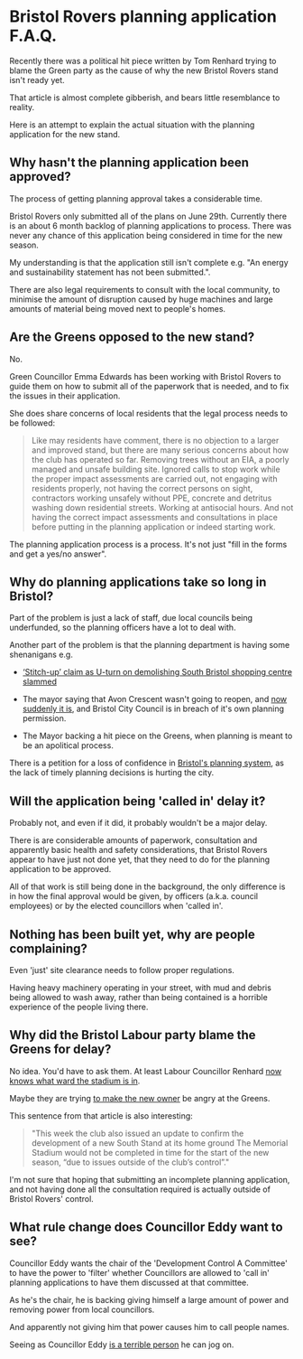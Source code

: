 
# Bristol Rovers planning application F.A.Q.

Recently there was a political hit piece written by Tom Renhard trying to blame the Green party as the cause of why the new Bristol Rovers stand isn't ready yet.

That article is almost complete gibberish, and bears little resemblance to reality.

Here is an attempt to explain the actual situation with the planning application for the new stand.

## Why hasn't the planning application been approved?

The process of getting planning approval takes a considerable time.

Bristol Rovers only submitted all of the plans on June 29th. Currently there is an about 6 month backlog of planning applications to process. There was never any chance of this application being considered in time for the new season.

My understanding is that the application still isn't complete e.g. "An energy and sustainability statement has not been submitted.".

There are also legal requirements to consult with the local community, to minimise the amount of disruption caused by huge machines and large amounts of material being moved next to people's homes.


## Are the Greens opposed to the new stand?

No.

Green Councillor Emma Edwards has been working with Bristol Rovers to guide them on how to submit all of the paperwork that is needed, and to fix the issues in their application.

She does share concerns of local residents that the legal process needs to be followed:

> Like may residents have comment, there is no objection to a larger and improved stand, but there are many serious concerns about how the club has operated so far. Removing trees without an  EIA, a poorly managed and unsafe building site. Ignored calls to stop work while the proper impact assessments are carried out, not engaging with residents properly, not having the correct persons on sight, contractors working unsafely without PPE, concrete and detritus washing down residential streets. Working at antisocial hours. And not having the correct impact assessments and consultations in place before putting in the planning application or indeed starting work.

The planning application process is a process. It's not just "fill in the forms and get a yes/no answer".

## Why do planning applications take so long in Bristol?

Part of the problem is just a lack of staff, due local councils being underfunded, so the planning officers have a lot to deal with.

Another part of the problem is that the planning department is having some shenanigans e.g.

* [‘Stitch-up’ claim as U-turn on demolishing South Bristol shopping centre slammed](https://www.bristolpost.co.uk/news/bristol-news/stitch-up-claim-u-turn-8580487)

* The mayor saying that Avon Crescent wasn't going to reopen, and [now suddenly it is](https://www.bristol247.com/news-and-features/news/disappointment-plans-reopen-road-cars/), and Bristol City Council is in breach of it's own planning permission.

* The Mayor backing a hit piece on the Greens, when planning is meant to be an apolitical process.

There is a petition for a loss of confidence in [Bristol's planning system](https://you.38degrees.org.uk/petitions/loss-of-confidence-in-bristol-s-planning-system), as the lack of timely planning decisions is hurting the city.


## Will the application being 'called in' delay it?

Probably not, and even if it did, it probably wouldn't be a major delay.

There is are considerable amounts of paperwork, consultation and apparently basic health and safety considerations, that Bristol Rovers appear to have just not done yet, that they need to do for the planning application to be approved.

All of that work is still being done in the background, the only difference is in how the final approval would be given, by officers (a.k.a. council employees) or by the elected councillors when 'called in'.


## Nothing has been built yet, why are people complaining?

Even 'just' site clearance needs to follow proper regulations.

Having heavy machinery operating in your street, with mud and debris being allowed to wash away, rather than being contained is a horrible experience of the people living there.


## Why did the Bristol Labour party blame the Greens for delay?

No idea. You'd have to ask them. At least Labour Councillor Renhard [now knows what ward the stadium is in](https://twitter.com/bristol_pip/status/1690334848785797120).

Maybe they are trying [to make the new owner](https://www.business-live.co.uk/retail-consumer/bristol-rovers-confirm-new-ownership-27458321) be angry at the Greens.

This sentence from that article is also interesting:

> "This week the club also issued an update to confirm the development of a new South Stand at its home ground The Memorial Stadium would not be completed in time for the start of the new season, “due to issues outside of the club’s control”."

I'm not sure that hoping that submitting an incomplete planning application, and not having done all the consultation required is actually outside of Bristol Rovers' control.


## What rule change does Councillor Eddy want to see?

Councillor Eddy wants the chair of the 'Development Control A Committee' to have the power to 'filter' whether Councillors are allowed to 'call in' planning applications to have them discussed at that committee.

As he's the chair, he is backing giving himself a large amount of power and removing power from local councillors.

And apparently not giving him that power causes him to call people names.

Seeing as Councillor Eddy [is a terrible person](https://metro.co.uk/2020/06/09/edward-colston-was-hero-says-golliwog-loving-bristol-councillor-12827969/) he can jog on.




